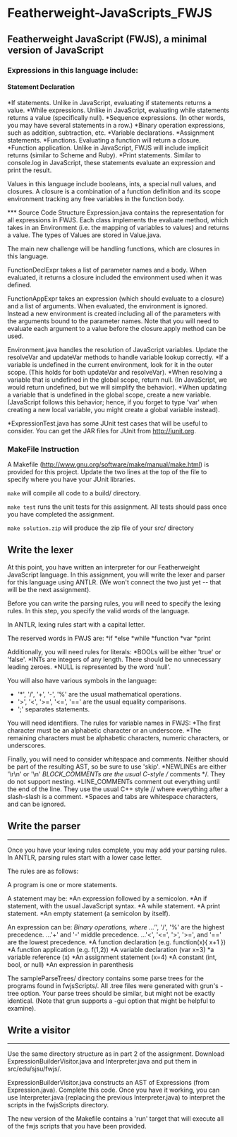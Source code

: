 # Featherweight-JavaScripts_FWJS

## Featherweight JavaScript (FWJS), a minimal version of JavaScript 

### Expressions in this language include:

#### Statement Declaration 
*If statements.  Unlike in JavaScript, evaluating if statements returns a value.
*While expressions.  Unlike in JavaScript, evaluating while statements returns a value (specifically null).
*Sequence expressions.  (In other words, you may have several statements in a row.)
*Binary operation expressions, such as addition, subtraction, etc.
*Variable declarations.
*Assignment statements.
*Functions.  Evaluating a function will return a closure.
*Function application.  Unlike in JavaScript, FWJS will include implicit returns (similar to Scheme and Ruby).
*Print statements.  Similar to console.log in JavaScript, these statements evaluate an expression and print the result.

Values in this language include booleans, ints, a special null values, and closures.  A closure is a combination of a function definition and its scope environment tracking any free variables in the function body.

*** Source Code Structure
Expression.java contains the representation for all expressions in FWJS.  Each class implements the evaluate method, which takes in an Environment (i.e. the mapping of variables to values) and returns a value.  The types of Values are stored in Value.java.

The main new challenge will be handling functions, which are closures in this language.

FunctionDeclExpr takes a list of parameter names and a body.  When evaluated, it returns a closure included the environment used when it was defined.

FunctionAppExpr takes an expression (which should evaluate to a closure) and a list of arguments.  When evaluated, the environment is ignored.  Instead a new environment is created including all of the parameters with the arguments bound to the parameter names.  Note that you will need to evaluate each argument to a value before the closure.apply method can be used.

Environment.java handles the resolution of JavaScript variables.  Update the resolveVar and updateVar methods to handle variable lookup correctly.
*If a variable is undefined in the current environment, look for it in the outer scope.
  (This holds for both updateVar and resolveVar).
*When resolving a variable that is undefined in the global scope, return null.  (In JavaScript, we would
  return undefined, but we will simplify the behavior).
*When updating a variable that is undefined in the global scope, create a new variable.
  (JavaScript follows this behavior; hence, if you forget to type 'var' when creating a new local
   variable, you might create a global variable instead).

*ExpressionTest.java has some JUnit test cases that will be useful to consider.  You can get the JAR files for JUnit from http://junit.org.

### MakeFile Instruction

A Makefile (http://www.gnu.org/software/make/manual/make.html) is provided for this project.  Update the two lines at the top of the file to specify where you have your JUnit libraries.

`make` will compile all code to a build/ directory.

`make test` runs the unit tests for this assignment.  All tests should pass once you have completed the assignment.

`make solution.zip` will produce the zip file of your src/ directory 


## Write the lexer
At this point, you have written an interpreter for our Featherweight JavaScript language.
In this assignment, you will write the lexer and parser for this language using ANTLR.
(We won't connect the two just yet -- that will be the next assignment).

Before you can write the parsing rules, you will need to specify the lexing rules.  In this step, you specify the valid words of the language.

In ANTLR, lexing rules start with a capital letter.

The reserved words in FWJS are:
*if
*else
*while
*function
*var
*print

Additionally, you will need rules for literals:
*BOOLs will be either 'true' or 'false'.
*INTs are integers of any length.  There should be no unnecessary leading zeroes.
*NULL is represented by the word 'null'.

You will also have various symbols in the language:
* '*', '/', '+', '-', '%' are the usual mathematical operations.
* '>', '<', '>=', '<=', '==' are the usual equality comparisons.
* ';' separates statements.

You will need identifiers.  The rules for variable names in FWJS:
*The first character must be an alphabetic character or an underscore.
*The remaining characters must be alphabetic characters, numeric characters, or underscores.

Finally, you will need to consider whitespace and comments.
Neither should be part of the resulting AST, so be sure to use 'skip'.
*NEWLINEs are either '\r\n' or '\n'
*BLOCK_COMMENTs are the usual C-style /* comments */.  They do not support nesting.
*LINE_COMMENTs comment out everything until the end of the line.  They use the usual C++ style // where everything after a slash-slash is a comment.
*Spaces and tabs are whitespace characters, and can be ignored.


## Write the parser
----------------------------
Once you have your lexing rules complete, you may add your parsing rules.
In ANTLR, parsing rules start with a lower case letter.

The rules are as follows:

A program is one or more statements.

A statement may be:
*An expression followed by a semicolon.
*An if statement, with the usual JavaScript syntax.
*A while statement.
*A print statement.
*An empty statement (a semicolon by itself).

An expression can be:
*Binary operations, where
...'*', '/', '%' are the highest precedence.
...'+' and '-' middle precedence.
...'<', '<=', '>', '>=', and '==' are the lowest precedence.
*A function declaration (e.g. function(x){ x+1 })
*A function application (e.g. f(1,2))
*A variable declaration (var x=3)
*a variable reference (x)
*An assignment statement (x=4)
*A constant (int, bool, or null)
*An expression in parenthesis

The sampleParseTrees/ directory contains some parse trees for the programs found in fwjsScripts/.  All .tree files were generated with grun's -tree option.  Your parse trees should be similar, but might not be exactly identical.  (Note that grun supports a -gui option that might be helpful to examine).

## Write a visitor
----------------------------
Use the same directory structure as in part 2 of the assignment.  Download ExpressionBuilderVisitor.java and Interpreter.java and put them in src/edu/sjsu/fwjs/.

ExpressionBuilderVisitor.java constructs an AST of Expressions (from Expression.java).  Complete this code.  Once you have it working, you can use Interpreter.java (replacing the previous Interpreter.java) to interpret the scripts in the fwjsScripts directory.

The new version of the Makefile contains a 'run' target that will execute all of the fwjs scripts that you have been provided.